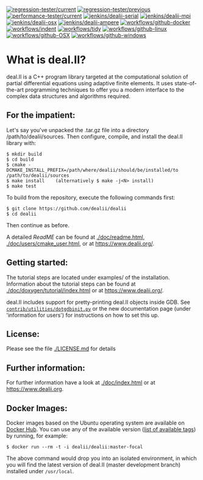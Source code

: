 [![regression-tester/current](https://dealii.org/regression_tests/reports/current-status-badge.svg)](https://dealii.org/regression_tests/reports/render.html?#!current.md)
[![regression-tester/previous](https://dealii.org/regression_tests/reports/previous-status-badge.svg)](https://dealii.org/regression_tests/reports/render.html?#!previous.md)
[![performance-tester/current](https://dealii.org/performance_tests/reports/current-status-badge.svg)](https://dealii.org/performance_tests/reports/render.html?#!current.md)
[![jenkins/dealii-serial](https://ci.tjhei.info/job/dealii-serial/job/master/badge/icon?style=plastic&subject=jenkins-serial)](https://ci.tjhei.info/job/dealii-serial/job/master/)
[![jenkins/dealii-mpi](https://ci.tjhei.info/job/dealii-mpi/job/master/badge/icon?style=plastic&subject=jenkins-MPI)](https://ci.tjhei.info/job/dealii-mpi/job/master/)
[![jenkins/dealii-osx](https://ci.tjhei.info/job/dealii-osx/job/master/badge/icon?style=plastic&subject=jenkins-OSX)](https://ci.tjhei.info/job/dealii-osx/job/master/)
[![jenkins/dealii-ampere](https://ci.tjhei.info/job/dealii-ampere/job/master/badge/icon?style=plastic&subject=jenkins-ampere)](https://ci.tjhei.info/job/dealii-ampere/job/master/)
[![workflows/github-docker](https://github.com/dealii/dealii/actions/workflows/docker.yml/badge.svg?branch=master)](https://github.com/dealii/dealii/actions/workflows/docker.yml?query=branch%3Amaster)
[![workflows/indent](https://github.com/dealii/dealii/actions/workflows/indent.yml/badge.svg?branch=master)](https://github.com/dealii/dealii/actions/workflows/indent.yml?query=branch%3Amaster)
[![workflows/tidy](https://github.com/dealii/dealii/actions/workflows/tidy.yml/badge.svg?branch=master)](https://github.com/dealii/dealii/actions/workflows/tidy.yml?query=branch%3Amaster)
[![workflows/github-linux](https://github.com/dealii/dealii/actions/workflows/linux.yml/badge.svg?branch=master)](https://github.com/dealii/dealii/actions/workflows/linux.yml?query=branch%3Amaster)
[![workflows/github-OSX](https://github.com/dealii/dealii/actions/workflows/osx.yml/badge.svg?branch=master)](https://github.com/dealii/dealii/actions/workflows/osx.yml?query=branch%3Amaster)
[![workflows/github-windows](https://github.com/dealii/dealii/actions/workflows/windows.yml/badge.svg?branch=master)](https://github.com/dealii/dealii/actions/workflows/windows.yml?query=branch%3Amaster)

What is deal.II?
================

deal.II is a C++ program library targeted at the computational solution
of partial differential equations using adaptive finite elements. It uses
state-of-the-art programming techniques to offer you a modern interface
to the complex data structures and algorithms required.

For the impatient:
------------------

Let's say you've unpacked the .tar.gz file into a directory /path/to/dealii/sources. 
Then configure, compile, and install the deal.II library with:

    $ mkdir build
    $ cd build
    $ cmake -DCMAKE_INSTALL_PREFIX=/path/where/dealii/should/be/installed/to /path/to/dealii/sources
    $ make install    (alternatively $ make -j<N> install)
    $ make test

To build from the repository, execute the following commands first:

    $ git clone https://github.com/dealii/dealii
    $ cd dealii

Then continue as before.

A detailed *ReadME* can be found at [./doc/readme.html](https://dealii.org/developer/readme.html),
[./doc/users/cmake_user.html](https://dealii.org/developer/users/cmake_user.html),
or at https://www.dealii.org/.

Getting started:
----------------

The tutorial steps are located under examples/ of the installation.
Information about the tutorial steps can be found at
[./doc/doxygen/tutorial/index.html](https://dealii.org/developer/doxygen/deal.II/Tutorial.html)
or at https://www.dealii.org/.

deal.II includes support for pretty-printing deal.II objects inside GDB.
See [`contrib/utilities/dotgdbinit.py`](contrib/utilities/dotgdbinit.py) or
the new documentation page (under 'information for users') for instructions
on how to set this up.

License:
--------

Please see the file [./LICENSE.md](LICENSE.md) for details

Further information:
--------------------

For further information have a look at
[./doc/index.html](https://dealii.org/developer/index.html) or at
https://www.dealii.org.

Docker Images:
-------------

Docker images based on the Ubuntu operating system are available on
[Docker Hub](https://hub.docker.com/repository/docker/dealii/dealii). You can 
use any of the available version 
([list of available tags](https://hub.docker.com/repository/docker/dealii/dealii/tags)) 
by running, for example:

    $ docker run --rm -t -i dealii/dealii:master-focal

The above command would drop you into an isolated environment, in which you 
will find the latest version of deal.II (master development branch) installed
under `/usr/local`.
